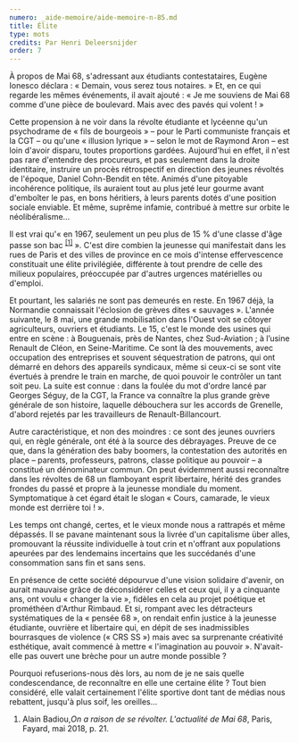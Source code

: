 ```yaml
---
numero: _aide-memoire/aide-memoire-n-85.md
title: Élite
type: mots
credits: Par Henri Deleersnijder
order: 7
---
```

À propos de Mai 68, s'adressant aux étudiants contestataires, Eugène Ionesco déclara : « Demain, vous serez tous notaires. » Et, en ce qui regarde les mêmes événements, il avait ajouté : « Je me souviens de Mai 68 comme d'une pièce de boulevard. Mais avec des pavés qui volent ! »

Cette propension à ne voir dans la révolte étudiante et lycéenne qu'un psychodrame de « fils de bourgeois » – pour le Parti communiste français et la CGT – ou qu'une « illusion lyrique » – selon le mot de Raymond Aron – est loin d'avoir disparu, toutes proportions gardées. Aujourd'hui en effet, il n'est pas rare d'entendre des procureurs, et pas seulement dans la droite identitaire, instruire un procès rétrospectif en direction des jeunes révoltés de l'époque, Daniel Cohn-Bendit en tête. Animés d'une pitoyable incohérence politique, ils auraient tout au plus jeté leur gourme avant d'emboîter le pas, en bons héritiers, à leurs parents dotés d'une position sociale enviable. Et même, suprême infamie, contribué à mettre sur orbite le néolibéralisme...

Il est vrai qu'« en 1967, seulement un peu plus de 15 % d'une classe d'âge passe son bac <sup>[[1]](#footnote-1)</sup> ». C'est dire combien la jeunesse qui manifestait dans les rues de Paris et des villes de province en ce mois d'intense effervescence constituait une élite privilégiée, différente à tout prendre de celle des milieux populaires, préoccupée par d'autres urgences matérielles ou d'emploi.

Et pourtant, les salariés ne sont pas demeurés en reste. En 1967 déjà, la Normandie connaissait l'éclosion de grèves dites « sauvages ». L'année suivante, le 8 mai, une grande mobilisation dans l'Ouest voit se côtoyer agriculteurs, ouvriers et étudiants. Le 15, c'est le monde des usines qui entre en scène : à Bouguenais, près de Nantes, chez Sud-Aviation ; à l’usine Renault de Cléon, en Seine-Maritime. Ce sont là des mouvements, avec occupation des entreprises et souvent séquestration de patrons, qui ont démarré en dehors des appareils syndicaux, même si ceux-ci se sont vite évertués à prendre le train en marche, de quoi pouvoir le contrôler un tant soit peu. La suite est connue : dans la foulée du mot d'ordre lancé par Georges Séguy, de la CGT, la France va connaître la plus grande grève générale de son histoire, laquelle débouchera sur les accords de Grenelle, d'abord rejetés par les travailleurs de Renault-Billancourt.

Autre caractéristique, et non des moindres : ce sont des jeunes ouvriers qui, en règle générale, ont été à la source des débrayages. Preuve de ce que, dans la génération des baby boomers, la contestation des autorités en place – parents, professeurs, patrons, classe politique au pouvoir – a constitué un dénominateur commun. On peut évidemment aussi reconnaître dans les révoltes de 68 un flamboyant esprit libertaire, hérité des grandes frondes du passé et propre à la jeunesse mondiale du moment. Symptomatique à cet égard était le slogan « Cours, camarade, le vieux monde est derrière toi ! ».

Les temps ont changé, certes, et le vieux monde nous a rattrapés et même dépassés. Il se pavane maintenant sous la livrée d'un capitalisme über alles, promouvant la réussite individuelle à tout crin et n'offrant aux populations apeurées par des lendemains incertains que les succédanés d'une consommation sans fin et sans sens.

En présence de cette société dépourvue d'une vision solidaire d'avenir, on aurait mauvaise grâce de déconsidérer celles et ceux qui, il y a cinquante ans, ont voulu « changer la vie », fidèles en cela au projet poétique et prométhéen d'Arthur Rimbaud. Et si, rompant avec les détracteurs systématiques de la « pensée 68 », on rendait enfin justice à la jeunesse étudiante, ouvrière et libertaire qui, en dépit de ses inadmissibles bourrasques de violence (« CRS SS ») mais avec sa surprenante créativité esthétique, avait commencé à mettre « l'imagination au pouvoir ». N'avait-elle pas ouvert une brèche pour un autre monde possible ?

Pourquoi refuserions-nous dès lors, au nom de je ne sais quelle condescendance, de reconnaître en elle une certaine élite ? Tout bien considéré, elle valait certainement l'élite sportive dont tant de médias nous rebattent, jusqu'à plus soif, les oreilles...

1. Alain Badiou,_On a raison de se révolter. L'actualité de Mai 68_, Paris, Fayard, mai 2018, p. 21.
